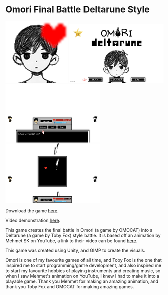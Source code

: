 # Omori Final Battle Deltarune Style

<img src="Sprites/gameicon.png" alt="preview1" width="200"/> <img src="images/title_preview.png" alt="preview1" width="300"/> <img src="images/preview1.png" alt="preview2" width="300"/> <img src="images/preview2.png" alt="preview3" width="300"/>

Download the game [here](https://gamejolt.com/games/omori-deltarune-fangame/828734).

Video demonstration [here](https://youtu.be/LG3_nP22R3k).

This game creates the final battle in Omori (a game by OMOCAT) into a Deltarune (a game by Toby Fox) style battle. It is based off an animation by Mehmet SK on YouTube, a link to their video can be found [here](https://youtu.be/4FVz1QNqFq4).

This game was created using Unity, and GIMP to create the visuals.

Omori is one of my favourite games of all time, and Toby Fox is the one that inspired me to start programming/game development, and also inspired me to start my favourite hobbies of playing instruments and creating music, so when I saw Mehmet's animation on YouTube, I knew I had to make it into a playable game. 
Thank you Mehmet for making an amazing animation, and thank you Toby Fox and OMOCAT for making amazing games.
